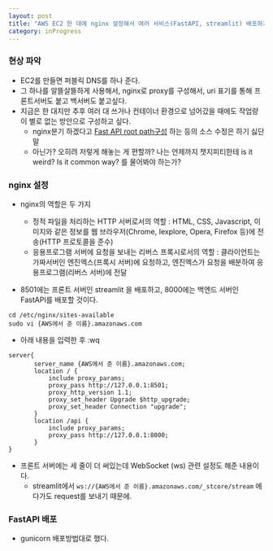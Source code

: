 ```yaml
---
layout: post
title: "AWS EC2 한 대에 nginx 설정해서 여러 서비스(FastAPI, streamlit) 배포하기"
category: inProgress
---
```


### 현상 파악
- EC2를 만들면 퍼블릭 DNS를 하나 준다.
- 그 하나를 알뜰살뜰하게 사용해서, nginx로 proxy를 구성해서, uri 표기를 통해 프론트서버도 붙고 백서버도 붙고싶다.
- 지금은 한 대지만 추후 여러 대 쓰거나 컨테이너 환경으로 넘어갔을 때에도 작업량이 별로 없는 방안으로 구성하고 싶다.
  - nginx분기 하겠다고 [Fast API root path구성](https://fastapi.tiangolo.com/advanced/behind-a-proxy/) 하는 등의 소스 수정은 하기 싫단 말
  - 아닌가? 오히려 저렇게 해놓는 게 편할까? 나는 언제까지 챗지피티한테 is it weird? Is it common way? 를 물어봐야 하는가?

### nginx 설정
- nginx의 역할은 두 가지
  - 정적 파일을 처리하는 HTTP 서버로서의 역할 : HTML, CSS, Javascript, 이미지와 같은 정보를 웹 브라우저(Chrome, Iexplore, Opera, Firefox 등)에 전송(HTTP 프로토콜을 준수)
  - 응용프로그램 서버에 요청을 보내는 리버스 프록시로서의 역할 : 클라이언트는 가짜서버인 엔진엑스(프록시 서버)에 요청하고, 엔진엑스가 요청을 배분하여 응용프로그램(리버스 서버)에 전달

- 8501에는 프론트 서버인 streamlit 을 배포하고, 8000에는 백엔드 서버인 FastAPI를 배포할 것이다.

```
cd /etc/nginx/sites-available
sudo vi {AWS에서 준 이름}.amazonaws.com
```
- 아래 내용을 입력한 후 :wq
```
server{
       server_name {AWS에서 준 이름}.amazonaws.com;
       location / {
           include proxy_params;
           proxy_pass http://127.0.0.1:8501;
           proxy_http_version 1.1;
           proxy_set_header Upgrade $http_upgrade;
           proxy_set_header Connection "upgrade";
       }
       location /api {
           include proxy_params;
           proxy_pass http://127.0.0.1:8000;
       }
}
```
- 프론트 서버에는 세 줄이 더 써있는데 WebSocket (ws) 관련 설정도 해준 내용이다.
  - streamlit에서 `ws://{AWS에서 준 이름}.amazonaws.com/_stcore/stream` 에다가도 request를 보내기 때문에.
### FastAPI 배포
- gunicorn 배포방법대로 했다.
